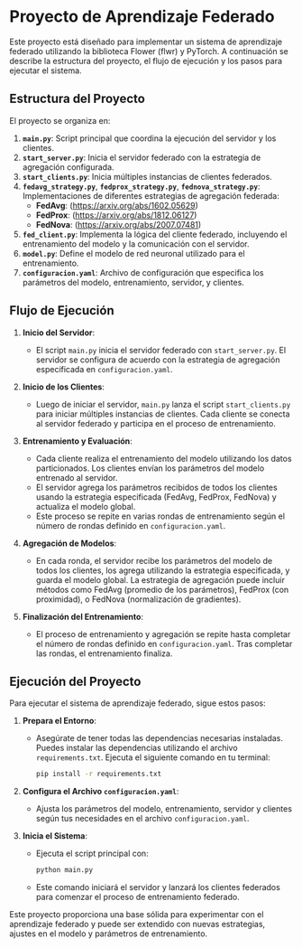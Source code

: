 # Proyecto de Aprendizaje Federado

Este proyecto está diseñado para implementar un sistema de aprendizaje federado utilizando la biblioteca Flower (flwr) y PyTorch. A continuación se describe la estructura del proyecto, el flujo de ejecución y los pasos para ejecutar el sistema.

## Estructura del Proyecto

El proyecto se organiza en:

1. **`main.py`**: Script principal que coordina la ejecución del servidor y los clientes.
2. **`start_server.py`**: Inicia el servidor federado con la estrategia de agregación configurada.
3. **`start_clients.py`**: Inicia múltiples instancias de clientes federados.
4. **`fedavg_strategy.py`**, **`fedprox_strategy.py`**, **`fednova_strategy.py`**: Implementaciones de diferentes estrategias de agregación federada:
   - **FedAvg**: (https://arxiv.org/abs/1602.05629)
   - **FedProx**: (https://arxiv.org/abs/1812.06127)
   - **FedNova**: (https://arxiv.org/abs/2007.07481)
5. **`fed_client.py`**: Implementa la lógica del cliente federado, incluyendo el entrenamiento del modelo y la comunicación con el servidor.
6. **`model.py`**: Define el modelo de red neuronal utilizado para el entrenamiento.
7. **`configuracion.yaml`**: Archivo de configuración que especifica los parámetros del modelo, entrenamiento, servidor, y clientes.

## Flujo de Ejecución

1. **Inicio del Servidor**: 
   - El script `main.py` inicia el servidor federado con `start_server.py`. El servidor se configura de acuerdo con la estrategia de agregación especificada en `configuracion.yaml`.

2. **Inicio de los Clientes**:
   - Luego de iniciar el servidor, `main.py` lanza el script `start_clients.py` para iniciar múltiples instancias de clientes. Cada cliente se conecta al servidor federado y participa en el proceso de entrenamiento.

3. **Entrenamiento y Evaluación**:
   - Cada cliente realiza el entrenamiento del modelo utilizando los datos particionados. Los clientes envían los parámetros del modelo entrenado al servidor.
   - El servidor agrega los parámetros recibidos de todos los clientes usando la estrategia especificada (FedAvg, FedProx, FedNova) y actualiza el modelo global.
   - Este proceso se repite en varias rondas de entrenamiento según el número de rondas definido en `configuracion.yaml`.

4. **Agregación de Modelos**:
   - En cada ronda, el servidor recibe los parámetros del modelo de todos los clientes, los agrega utilizando la estrategia especificada, y guarda el modelo global. La estrategia de agregación puede incluir métodos como FedAvg (promedio de los parámetros), FedProx (con proximidad), o FedNova (normalización de gradientes).

5. **Finalización del Entrenamiento**:
   - El proceso de entrenamiento y agregación se repite hasta completar el número de rondas definido en `configuracion.yaml`. Tras completar las rondas, el entrenamiento finaliza.
   
## Ejecución del Proyecto

Para ejecutar el sistema de aprendizaje federado, sigue estos pasos:

1. **Prepara el Entorno**:
   - Asegúrate de tener todas las dependencias necesarias instaladas. Puedes instalar las dependencias utilizando el archivo `requirements.txt`. Ejecuta el siguiente comando en tu terminal:

     ```bash
     pip install -r requirements.txt
     ```

2. **Configura el Archivo `configuracion.yaml`**:
   - Ajusta los parámetros del modelo, entrenamiento, servidor y clientes según tus necesidades en el archivo `configuracion.yaml`.

3. **Inicia el Sistema**:
   - Ejecuta el script principal con:

     ```bash
     python main.py
     ```

   - Este comando iniciará el servidor y lanzará los clientes federados para comenzar el proceso de entrenamiento federado.

Este proyecto proporciona una base sólida para experimentar con el aprendizaje federado y puede ser extendido con nuevas estrategias, ajustes en el modelo y parámetros de entrenamiento.